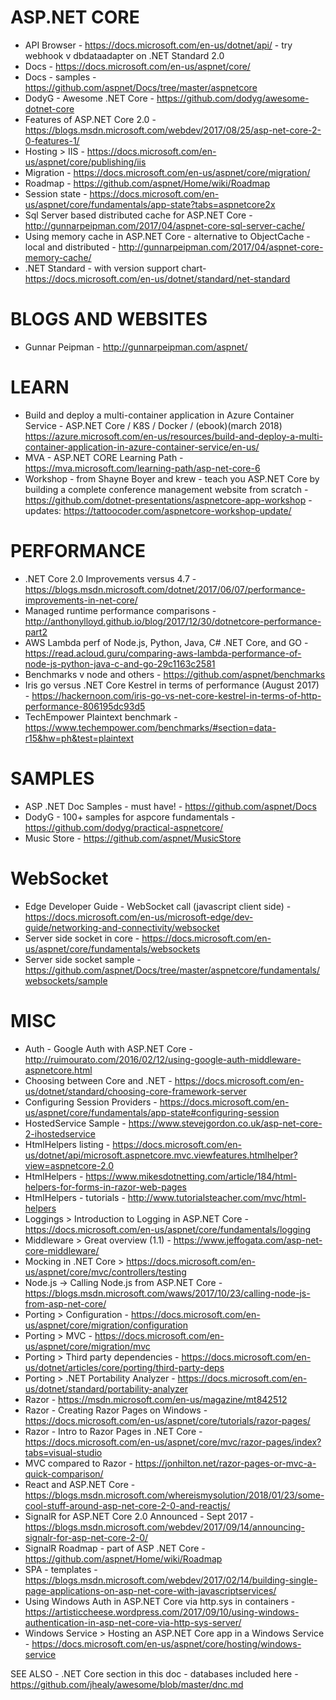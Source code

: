 # ASP.NET CORE
* API Browser - https://docs.microsoft.com/en-us/dotnet/api/ - try webhook v dbdataadapter on .NET Standard 2.0
* Docs - https://docs.microsoft.com/en-us/aspnet/core/
* Docs - samples - https://github.com/aspnet/Docs/tree/master/aspnetcore 
* DodyG - Awesome .NET Core - https://github.com/dodyg/awesome-dotnet-core
* Features of ASP.NET Core 2.0 - https://blogs.msdn.microsoft.com/webdev/2017/08/25/asp-net-core-2-0-features-1/
* Hosting > IIS - https://docs.microsoft.com/en-us/aspnet/core/publishing/iis
* Migration - https://docs.microsoft.com/en-us/aspnet/core/migration/
* Roadmap - https://github.com/aspnet/Home/wiki/Roadmap
* Session state - https://docs.microsoft.com/en-us/aspnet/core/fundamentals/app-state?tabs=aspnetcore2x
* Sql Server based distributed cache for ASP.NET Core - http://gunnarpeipman.com/2017/04/aspnet-core-sql-server-cache/
* Using memory cache in ASP.NET Core - alternative to ObjectCache - local and distributed - http://gunnarpeipman.com/2017/04/aspnet-core-memory-cache/
* .NET Standard - with version support chart- https://docs.microsoft.com/en-us/dotnet/standard/net-standard 

# BLOGS AND WEBSITES
* Gunnar Peipman - http://gunnarpeipman.com/aspnet/

# LEARN
* Build and deploy a multi-container application in Azure Container Service - ASP.NET Core / K8S / Docker / (ebook)(march 2018) https://azure.microsoft.com/en-us/resources/build-and-deploy-a-multi-container-application-in-azure-container-service/en-us/
* MVA - ASP.NET CORE Learning Path - https://mva.microsoft.com/learning-path/asp-net-core-6
* Workshop - from Shayne Boyer and krew - teach you ASP.NET Core by building a complete conference management website from scratch - https://github.com/dotnet-presentations/aspnetcore-app-workshop - updates: https://tattoocoder.com/aspnetcore-workshop-update/

# PERFORMANCE
* .NET Core 2.0 Improvements versus 4.7 - https://blogs.msdn.microsoft.com/dotnet/2017/06/07/performance-improvements-in-net-core/
* Managed runtime performance comparisons - http://anthonylloyd.github.io/blog/2017/12/30/dotnetcore-performance-part2
* AWS Lambda perf of Node.js, Python, Java, C# .NET Core, and GO - https://read.acloud.guru/comparing-aws-lambda-performance-of-node-js-python-java-c-and-go-29c1163c2581
* Benchmarks v node and others - https://github.com/aspnet/benchmarks
*  Iris go versus .NET Core Kestrel in terms of performance (August 2017) - https://hackernoon.com/iris-go-vs-net-core-kestrel-in-terms-of-http-performance-806195dc93d5
* TechEmpower Plaintext benchmark - https://www.techempower.com/benchmarks/#section=data-r15&hw=ph&test=plaintext

# SAMPLES
* ASP .NET Doc Samples - must have! - https://github.com/aspnet/Docs
* DodyG - 100+ samples for aspcore fundamentals - https://github.com/dodyg/practical-aspnetcore/
* Music Store - https://github.com/aspnet/MusicStore

# WebSocket
* Edge Developer Guide - WebSocket call (javascript client side) - https://docs.microsoft.com/en-us/microsoft-edge/dev-guide/networking-and-connectivity/websocket
* Server side socket in core - https://docs.microsoft.com/en-us/aspnet/core/fundamentals/websockets
* Server side socket sample - https://github.com/aspnet/Docs/tree/master/aspnetcore/fundamentals/websockets/sample

# MISC
* Auth - Google Auth with ASP.NET Core - http://ruimourato.com/2016/02/12/using-google-auth-middleware-aspnetcore.html
* Choosing between Core and .NET - https://docs.microsoft.com/en-us/dotnet/standard/choosing-core-framework-server
* Configuring Session Providers - https://docs.microsoft.com/en-us/aspnet/core/fundamentals/app-state#configuring-session
* HostedService Sample - https://www.stevejgordon.co.uk/asp-net-core-2-ihostedservice
* HtmlHelpers listing - https://docs.microsoft.com/en-us/dotnet/api/microsoft.aspnetcore.mvc.viewfeatures.htmlhelper?view=aspnetcore-2.0
* HtmlHelpers - https://www.mikesdotnetting.com/article/184/html-helpers-for-forms-in-razor-web-pages
* HtmlHelpers - tutorials - http://www.tutorialsteacher.com/mvc/html-helpers
* Loggings > Introduction to Logging in ASP.NET Core - https://docs.microsoft.com/en-us/aspnet/core/fundamentals/logging
* Middleware > Great overview (1.1) - https://www.jeffogata.com/asp-net-core-middleware/
* Mocking in .NET Core > https://docs.microsoft.com/en-us/aspnet/core/mvc/controllers/testing
* Node.js -> Calling Node.js from ASP.NET Core - https://blogs.msdn.microsoft.com/waws/2017/10/23/calling-node-js-from-asp-net-core/
* Porting > Configuration - https://docs.microsoft.com/en-us/aspnet/core/migration/configuration
* Porting > MVC - https://docs.microsoft.com/en-us/aspnet/core/migration/mvc
* Porting > Third party dependencies - https://docs.microsoft.com/en-us/dotnet/articles/core/porting/third-party-deps
* Porting > .NET Portability Analyzer - https://docs.microsoft.com/en-us/dotnet/standard/portability-analyzer
* Razor - https://msdn.microsoft.com/en-us/magazine/mt842512
* Razor - Creating Razor Pages on Windows - https://docs.microsoft.com/en-us/aspnet/core/tutorials/razor-pages/
* Razor - Intro to Razor Pages in .NET Core - https://docs.microsoft.com/en-us/aspnet/core/mvc/razor-pages/index?tabs=visual-studio
* MVC compared to Razor - <https://jonhilton.net/razor-pages-or-mvc-a-quick-comparison/>
* React and ASP.NET Core - https://blogs.msdn.microsoft.com/whereismysolution/2018/01/23/some-cool-stuff-around-asp-net-core-2-0-and-reactjs/
* SignalR for ASP.NET Core 2.0 Announced - Sept 2017 - https://blogs.msdn.microsoft.com/webdev/2017/09/14/announcing-signalr-for-asp-net-core-2-0/
* SignalR Roadmap - part of ASP .NET Core - https://github.com/aspnet/Home/wiki/Roadmap
* SPA - templates - https://blogs.msdn.microsoft.com/webdev/2017/02/14/building-single-page-applications-on-asp-net-core-with-javascriptservices/
* Using Windows Auth in ASP.NET Core via http.sys in containers - https://artisticcheese.wordpress.com/2017/09/10/using-windows-authentication-in-asp-net-core-via-http-sys-server/
* Windows Service > Hosting an ASP.NET Core app in a Windows Service - https://docs.microsoft.com/en-us/aspnet/core/hosting/windows-service


SEE ALSO - .NET Core section in this doc - databases included here - https://github.com/jhealy/awesome/blob/master/dnc.md


